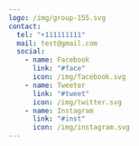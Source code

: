 ```yaml
---
logo: /img/group-155.svg
contact:
  tel: "+111111111"
  mail: test@gmail.com
  social:
    - name: Facebook
      link: "#face"
      icon: /img/facebook.svg
    - name: Tweeter
      link: "#tweet"
      icon: /img/twitter.svg
    - name: Instagram
      link: "#inst"
      icon: /img/instagram.svg
---
```

